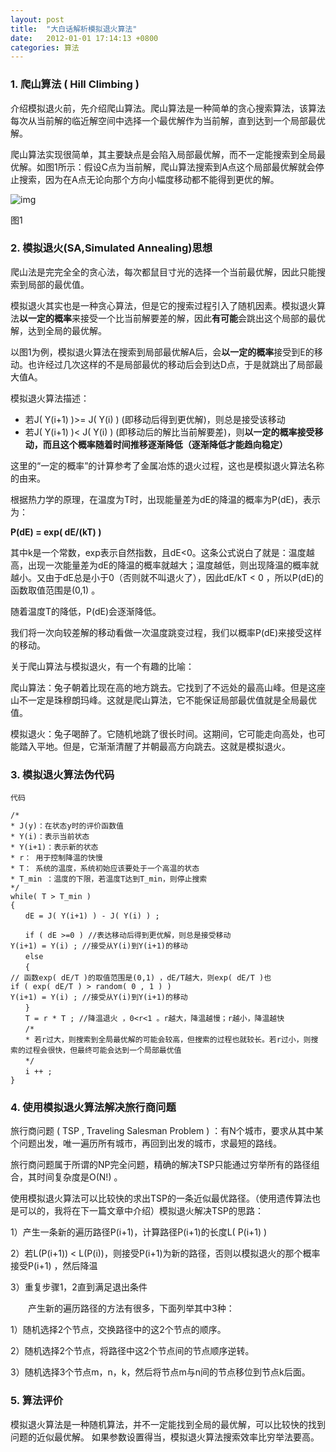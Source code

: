 ```yaml
---
layout: post
title:  "大白话解析模拟退火算法"
date:   2012-01-01 17:14:13 +0800
categories: 算法
---
```



### 1. 爬山算法 ( Hill Climbing )



介绍模拟退火前，先介绍爬山算法。爬山算法是一种简单的贪心搜索算法，该算法每次从当前解的临近解空间中选择一个最优解作为当前解，直到达到一个局部最优解。



爬山算法实现很简单，其主要缺点是会陷入局部最优解，而不一定能搜索到全局最优解。如图1所示：假设C点为当前解，爬山算法搜索到A点这个局部最优解就会停止搜索，因为在A点无论向那个方向小幅度移动都不能得到更优的解。



![img](https://pic002.cnblogs.com/images/2010/63234/2010122016525713.png)

图1


### 2. 模拟退火(SA,Simulated Annealing)思想

爬山法是完完全全的贪心法，每次都鼠目寸光的选择一个当前最优解，因此只能搜索到局部的最优值。



模拟退火其实也是一种贪心算法，但是它的搜索过程引入了随机因素。模拟退火算法**以一定的概率**来接受一个比当前解要差的解，因此**有可能**会跳出这个局部的最优解，达到全局的最优解。



以图1为例，模拟退火算法在搜索到局部最优解A后，会**以一定的概率**接受到E的移动。也许经过几次这样的不是局部最优的移动后会到达D点，于是就跳出了局部最大值A。



模拟退火算法描述：

* 若J( Y(i+1) )>= J( Y(i) )  (即移动后得到更优解)，则总是接受该移动
* 若J( Y(i+1) )< J( Y(i) )  (即移动后的解比当前解要差)，则**以一定的概率接受移动，而且这个概率随着时间推移逐渐降低（逐渐降低才能趋向稳定）**



这里的“一定的概率”的计算参考了金属冶炼的退火过程，这也是模拟退火算法名称的由来。

根据热力学的原理，在温度为T时，出现能量差为dE的降温的概率为P(dE)，表示为：



**P(dE) = exp( dE/(kT) )**



其中k是一个常数，exp表示自然指数，且dE<0。这条公式说白了就是：温度越高，出现一次能量差为dE的降温的概率就越大；温度越低，则出现降温的概率就越小。又由于dE总是小于0（否则就不叫退火了），因此dE/kT < 0 ，所以P(dE)的函数取值范围是(0,1) 。



随着温度T的降低，P(dE)会逐渐降低。



我们将一次向较差解的移动看做一次温度跳变过程，我们以概率P(dE)来接受这样的移动。



关于爬山算法与模拟退火，有一个有趣的比喻：



爬山算法：兔子朝着比现在高的地方跳去。它找到了不远处的最高山峰。但是这座山不一定是珠穆朗玛峰。这就是爬山算法，它不能保证局部最优值就是全局最优值。



模拟退火：兔子喝醉了。它随机地跳了很长时间。这期间，它可能走向高处，也可能踏入平地。但是，它渐渐清醒了并朝最高方向跳去。这就是模拟退火。




### 3. 模拟退火算法伪代码

```
代码

/*
* J(y)：在状态y时的评价函数值
* Y(i)：表示当前状态
* Y(i+1)：表示新的状态
* r： 用于控制降温的快慢
* T： 系统的温度，系统初始应该要处于一个高温的状态
* T_min ：温度的下限，若温度T达到T_min，则停止搜索
*/
while( T > T_min )
{
　　dE = J( Y(i+1) ) - J( Y(i) ) ; 

　　if ( dE >=0 ) //表达移动后得到更优解，则总是接受移动
Y(i+1) = Y(i) ; //接受从Y(i)到Y(i+1)的移动
　　else
　　{
// 函数exp( dE/T )的取值范围是(0,1) ，dE/T越大，则exp( dE/T )也
if ( exp( dE/T ) > random( 0 , 1 ) )
Y(i+1) = Y(i) ; //接受从Y(i)到Y(i+1)的移动
　　}
　　T = r * T ; //降温退火 ，0<r<1 。r越大，降温越慢；r越小，降温越快
　　/*
　　* 若r过大，则搜索到全局最优解的可能会较高，但搜索的过程也就较长。若r过小，则搜索的过程会很快，但最终可能会达到一个局部最优值
　　*/
　　i ++ ;
}
```



### 4. 使用模拟退火算法解决旅行商问题

旅行商问题 ( TSP , Traveling Salesman Problem ) ：有N个城市，要求从其中某个问题出发，唯一遍历所有城市，再回到出发的城市，求最短的路线。



旅行商问题属于所谓的NP完全问题，精确的解决TSP只能通过穷举所有的路径组合，其时间复杂度是O(N!) 。



使用模拟退火算法可以比较快的求出TSP的一条近似最优路径。（使用遗传算法也是可以的，我将在下一篇文章中介绍）模拟退火解决TSP的思路：

1）产生一条新的遍历路径P(i+1)，计算路径P(i+1)的长度L( P(i+1) )

2）若L(P(i+1)) < L(P(i))，则接受P(i+1)为新的路径，否则以模拟退火的那个概率接受P(i+1) ，然后降温

3）重复步骤1，2直到满足退出条件

　　产生新的遍历路径的方法有很多，下面列举其中3种：

1）随机选择2个节点，交换路径中的这2个节点的顺序。

2）随机选择2个节点，将路径中这2个节点间的节点顺序逆转。

3）随机选择3个节点m，n，k，然后将节点m与n间的节点移位到节点k后面。

 

### 5. 算法评价

模拟退火算法是一种随机算法，并不一定能找到全局的最优解，可以比较快的找到问题的近似最优解。 如果参数设置得当，模拟退火算法搜索效率比穷举法要高。
